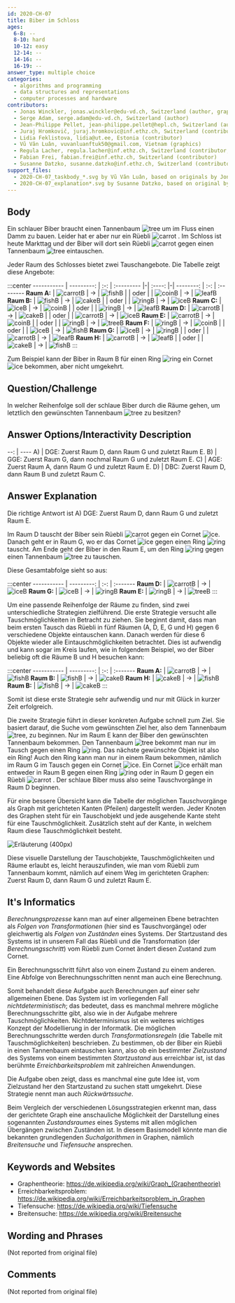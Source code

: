 ```yaml
---
id: 2020-CH-07
title: Biber im Schloss
ages:
  6-8: --
  8-10: hard
  10-12: easy
  12-14: --
  14-16: --
  16-19: --
answer_type: multiple choice
categories:
  - algorithms and programming
  - data structures and representations
  - computer processes and hardware
contributors:
  - Jonas Winckler, jonas.winckler@edu-vd.ch, Switzerland (author, graphics)
  - Serge Adam, serge.adam@edu-vd.ch, Switzerland (author)
  - Jean-Philippe Pellet, jean-philippe.pellet@hepl.ch, Switzerland (author, graphics)
  - Juraj Hromkovič, juraj.hromkovic@inf.ethz.ch, Switzerland (contributor)
  - Lidia Feklistova, lidia@ut.ee, Estonia (contributor)
  - Vũ Văn Luân, vuvanluanftuk50@gmail.com, Vietnam (graphics)
  - Regula Lacher, regula.lacher@inf.ethz.ch, Switzerland (contributor, translation from English into German)
  - Fabian Frei, fabian.frei@inf.ethz.ch, Switzerland (contributor)
  - Susanne Datzko, susanne.datzko@inf.ethz.ch, Switzerland (contributor, graphics)
support_files:
  - 2020-CH-07_taskbody_*.svg by Vũ Văn Luân, based on originals by Jonas Winckler
  - 2020-CH-07_explanation*.svg by Susanne Datzko, based on original by Jean-Philippe Pellet
---
```



## Body

Ein schlauer Biber braucht einen Tannenbaum ![tree] um im Fluss einen Damm zu bauen. Leider hat er aber nur ein Rüebli ![carrot] . Im Schloss ist heute Markttag und der Biber will dort sein Rüebli ![carrot] gegen einen Tannenbaum ![tree] eintauschen.

[cake]:   graphics/2020-CH-07_taskbody_cake.svg   "Kuchen (15px)"
[carrot]: graphics/2020-CH-07_taskbody_carrot.svg "Rüebli (15px)"
[coin]:   graphics/2020-CH-07_taskbody_coin.svg   "Münze (16px)"
[fish]:   graphics/2020-CH-07_taskbody_fish.svg   "Fisch (19px)"
[ice]:    graphics/2020-CH-07_taskbody_ice.svg    "Cornet (11px)"
[leaf]:   graphics/2020-CH-07_taskbody_leaf.svg   "Blatt (17px)"
[ring]:   graphics/2020-CH-07_taskbody_ring.svg   "Ring (15px)"
[tree]:   graphics/2020-CH-07_taskbody_tree.svg   "Tannenbaum (15px)"

Jeder Raum des Schlosses bietet zwei Tauschangebote. Die Tabelle zeigt diese Angebote:

<!-- TODO hrules -->
:::center
----------- | ---------: | :-: | :--------- |-| :----: |-|  --------: | :-: | :--------
**Raum A:** | ![carrotB] |  →  | ![fishB]   | |  oder  | | ![coinB]   |  →  | ![leafB] 
**Raum B:** | ![fishB]   |  →  | ![cakeB]   | |  oder  | | ![ringB]   |  →  | ![iceB]
**Raum C:** | ![iceB]    |  →  | ![coinB]   | |  oder  | | ![ringB]   |  →  | ![leafB] 
**Raum D:** | ![carrotB] |  →  | ![cakeB]   | |  oder  | | ![carrotB] |  →  | ![iceB] 
**Raum E:** | ![carrotB] |  →  | ![coinB]   | |  oder  | | ![ringB]   |  →  | ![treeB] 
**Raum F:** | ![ringB]   |  →  | ![coinB]   | |  oder  | | ![iceB]    |  →  | ![fishB] 
**Raum G:** | ![iceB]    |  →  | ![ringB]   | |  oder  | | ![carrotB] |  →  | ![leafB] 
**Raum H:** | ![carrotB] |  →  | ![leafB]   | |  oder  | | ![cakeB]   |  →  | ![fishB] 
:::

[cakeB]:   graphics/2020-CH-07_taskbody_cake.svg   "Kuchen (30px)"
[carrotB]: graphics/2020-CH-07_taskbody_carrot.svg "Rüebli (30px)"
[coinB]:   graphics/2020-CH-07_taskbody_coin.svg   "Münze (33px)"
[fishB]:   graphics/2020-CH-07_taskbody_fish.svg   "Fisch (39px)"
[iceB]:    graphics/2020-CH-07_taskbody_ice.svg    "Cornet (20px)"
[leafB]:   graphics/2020-CH-07_taskbody_leaf.svg   "Blatt (34px)"
[ringB]:   graphics/2020-CH-07_taskbody_ring.svg   "Ring (30px)"
[treeB]:   graphics/2020-CH-07_taskbody_tree.svg   "Tannenbaum (31px)"

Zum Beispiel kann der Biber in Raum B für einen Ring ![ring] ein Cornet ![ice] bekommen, aber nicht umgekehrt.


## Question/Challenge

In welcher Reihenfolge soll der schlaue Biber durch die Räume gehen, um letztlich den gewünschten Tannenbaum ![tree]  zu besitzen?


## Answer Options/Interactivity Description

--: | ----
 A) | DGE: Zuerst Raum D, dann Raum G und zuletzt Raum E.
 B) | GGE: Zuerst Raum G, dann nochmal Raum G und zuletzt Raum E.
 C) | AGE: Zuerst Raum A, dann Raum G und zuletzt Raum E.
 D) | DBC: Zuerst Raum D, dann Raum B und zuletzt Raum C.


## Answer Explanation

Die richtige Antwort ist A) DGE: Zuerst Raum D, dann Raum G und zuletzt Raum E.

Im Raum D tauscht der Biber sein Rüebli ![carrot] gegen ein Cornet ![ice]. Danach geht er in Raum G, wo er das Cornet ![ice] gegen einen Ring ![ring] tauscht. Am Ende geht der Biber in den Raum E, um den Ring ![ring] gegen einen Tannenbaum ![tree] zu tauschen.

Diese Gesamtabfolge sieht so aus:

:::center
----------- | ---------: | :-: | :-------
**Raum D:** | ![carrotB] |  →  | ![iceB]
**Raum G:** | ![iceB]    |  →  | ![ringB]
**Raum E:** | ![ringB]   |  →  | ![treeB]
:::

Um eine passende Reihenfolge der Räume zu finden, sind zwei unterschiedliche Strategien zielführend. Die erste Strategie versucht alle Tauschmöglichkeiten in Betracht zu ziehen. Sie beginnt damit, dass man beim ersten Tausch das Rüebli in fünf Räumen (A, D, E, G und H) gegen 6 verschiedene Objekte eintauschen kann. Danach werden für diese 6 Objekte wieder alle Eintauschmöglichkeiten betrachtet. Dies ist aufwendig und kann sogar im Kreis laufen, wie in folgendem Beispiel, wo der Biber beliebig oft die Räume B und H besuchen kann:

:::center
----------- | ---------: | :-: | :-------
**Raum A:** | ![carrotB] |  →  | ![fishB]
**Raum B:** | ![fishB]   |  →  | ![cakeB]
**Raum H:** | ![cakeB]   |  →  | ![fishB]
**Raum B:** | ![fishB]   |  →  | ![cakeB]
:::

Somit ist diese erste Strategie sehr aufwendig und nur mit Glück in kurzer Zeit erfolgreich.

Die zweite Strategie führt in dieser konkreten Aufgabe schnell zum Ziel. Sie basiert darauf, die Suche vom gewünschten Ziel her, also dem Tannenbaum ![tree], zu beginnen. Nur im Raum E kann der Biber den gewünschten Tannenbaum bekommen. Den Tannenbaum ![tree] bekommt man nur im Tausch gegen einen Ring ![ring]. Das nächste gewünschte Objekt ist also ein Ring! Auch den Ring  kann man nur in einem Raum bekommen, nämlich im Raum G im Tausch gegen ein Cornet ![ice]. Ein Cornet ![ice] erhält man entweder in Raum B gegen einen Ring ![ring] oder in Raum D gegen ein Rüebli ![carrot] . Der schlaue Biber muss also seine Tauschvorgänge in Raum D beginnen.

Für eine bessere Übersicht kann die Tabelle der möglichen Tauschvorgänge als Graph mit gerichteten Kanten (Pfeilen) dargestellt werden. Jeder Knoten des Graphen steht für ein Tauschobjekt und jede ausgehende Kante steht für eine Tauschmöglichkeit. Zusätzlich steht auf der Kante, in welchem Raum diese Tauschmöglichkeit besteht.

![](graphics/2020-CH-07_explanation-compatible.svg "Erläuterung (400px)")

Diese visuelle Darstellung der Tauschobjekte, Tauschmöglichkeiten und Räume erlaubt es, leicht herauszufinden, wie man vom Rüebli zum Tannenbaum kommt, nämlich auf einem Weg im gerichteten Graphen: Zuerst Raum D, dann Raum G und zuletzt Raum E.


## It's Informatics

_Berechnungsprozesse_ kann man auf einer allgemeinen Ebene betrachten als _Folgen von Transformationen_ (hier sind es Tauschvorgänge) oder gleichwertig als _Folgen von Zuständen_ eines Systems. Der Startzustand des Systems ist in unserem Fall das Rüebli und die Transformation (der _Berechnungsschritt_) vom Rüebli zum Cornet ändert diesen Zustand zum Cornet.

Ein Berechnungsschritt führt also von einem Zustand zu einem anderen. Eine Abfolge von Berechnungsschritten nennt man auch eine Berechnung. 

Somit behandelt diese Aufgabe auch Berechnungen auf einer sehr allgemeinen Ebene. Das  System ist im vorliegenden Fall _nichtdeterministisch_; das bedeutet, dass es manchmal mehrere mögliche Berechnungsschritte gibt, also wie in der Aufgabe mehrere Tauschmöglichkeiten. Nichtdeterminismus ist ein weiteres wichtiges Konzept der Modellierung in der Informatik. Die möglichen Berechnungsschritte werden durch _Transformationsregeln_ (die Tabelle mit Tauschmöglichkeiten) beschrieben. Zu bestimmen, ob der Biber ein Rüebli in einen Tannenbaum eintauschen kann, also ob ein bestimmter _Zielzustand_ des Systems von einem bestimmten _Startzustand_ aus erreichbar ist, ist das berühmte _Erreichbarkeitsproblem_ mit zahlreichen Anwendungen. 

Die Aufgabe oben zeigt, dass es manchmal eine gute Idee ist, vom Zielzustand her den Startzustand zu suchen statt umgekehrt. Diese Strategie nennt man auch _Rückwärtssuche_.

Beim Vergleich der verschiedenen Lösungsstrategien erkennt man, dass der gerichtete Graph eine anschauliche Möglichkeit der Darstellung eines sogenannten _Zustandsraumes_ eines Systems mit allen möglichen Übergängen zwischen Zuständen ist. In diesem Basismodell könnte man die bekannten grundlegenden _Suchalgorithmen_ in Graphen, nämlich _Breitensuche_ und _Tiefensuche_ ansprechen.


## Keywords and Websites

 - Graphentheorie: https://de.wikipedia.org/wiki/Graph_(Graphentheorie)
 - Erreichbarkeitsproblem: https://de.wikipedia.org/wiki/Erreichbarkeitsproblem_in_Graphen
 - Tiefensuche: https://de.wikipedia.org/wiki/Tiefensuche
 - Breitensuche: https://de.wikipedia.org/wiki/Breitensuche


## Wording and Phrases

(Not reported from original file)


## Comments

(Not reported from original file)
